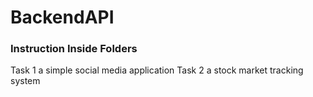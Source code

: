# BackendAPI

### Instruction Inside Folders

Task 1 a simple social media application
Task 2 a stock market tracking system 
